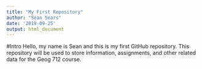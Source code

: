 ```yaml
---
title: "My First Repository"
author: "Sean Sears"
date: '2019-09-25'
output: html_document
---
```


#Intro
Hello, my name is Sean and this is my first GitHub repository. This repository will be used to store information, assignments, and other related data for the Geog 712 course.

